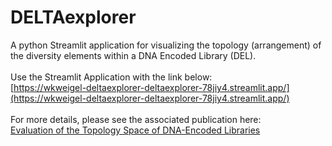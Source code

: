 # DELTAexplorer

A python Streamlit application for visualizing the topology (arrangement) of the diversity elements within a DNA Encoded Library (DEL). <br><br>
Use the Streamlit Application with the link below:<br>
[https://wkweigel-deltaexplorer-deltaexplorer-78jiy4.streamlit.app/](https://wkweigel-deltaexplorer-deltaexplorer-78jiy4.streamlit.app/)<br><br>
For more details, please see the associated publication here:<br>
[Evaluation of the Topology Space of DNA-Encoded Libraries](https://doi.org/10.1021/acs.jcim.3c01008)
